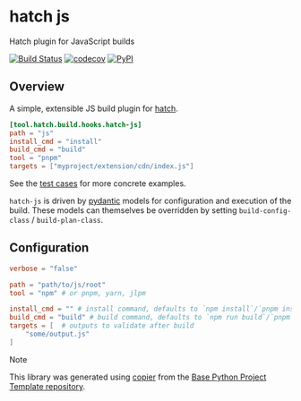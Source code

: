 # hatch js

Hatch plugin for JavaScript builds

[![Build Status](https://github.com/python-project-templates/hatch-js/actions/workflows/build.yaml/badge.svg?branch=main&event=push)](https://github.com/python-project-templates/hatch-js/actions/workflows/build.yaml)
[![codecov](https://codecov.io/gh/python-project-templates/hatch-js/branch/main/graph/badge.svg)](https://codecov.io/gh/python-project-templates/hatch-js)
[![PyPI](https://img.shields.io/pypi/v/hatch-js.svg)](https://pypi.python.org/pypi/hatch-js)

## Overview

A simple, extensible JS build plugin for [hatch](https://hatch.pypa.io/latest/).

```toml
[tool.hatch.build.hooks.hatch-js]
path = "js"
install_cmd = "install"
build_cmd = "build"
tool = "pnpm"
targets = ["myproject/extension/cdn/index.js"]
```

See the [test cases](./hatch_js/tests/) for more concrete examples.

`hatch-js` is driven by [pydantic](https://docs.pydantic.dev/latest/) models for configuration and execution of the build.
These models can themselves be overridden by setting `build-config-class` / `build-plan-class`.

## Configuration

```toml
verbose = "false"

path = "path/to/js/root"
tool = "npm" # or pnpm, yarn, jlpm

install_cmd = "" # install command, defaults to `npm install`/`pnpm install`/`yarn`/`jlpm`
build_cmd = "build" # build command, defaults to `npm run build`/`pnpm run build`/`yarn build`/`jlpm build`
targets = [  # outputs to validate after build
    "some/output.js"
]
```

> [!NOTE]
> This library was generated using [copier](https://copier.readthedocs.io/en/stable/) from the [Base Python Project Template repository](https://github.com/python-project-templates/base).
